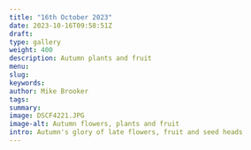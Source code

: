 ```yaml
---
title: "16th October 2023"
date: 2023-10-16T09:58:51Z
draft: 
type: gallery
weight: 400
description: Autumn plants and fruit 
menu:
slug:
keywords:
author: Mike Brooker
tags: 
summary:
image: DSCF4221.JPG
image-alt: Autumn flowers, plants and fruit
intro: Autumn's glory of late flowers, fruit and seed heads
---
```

